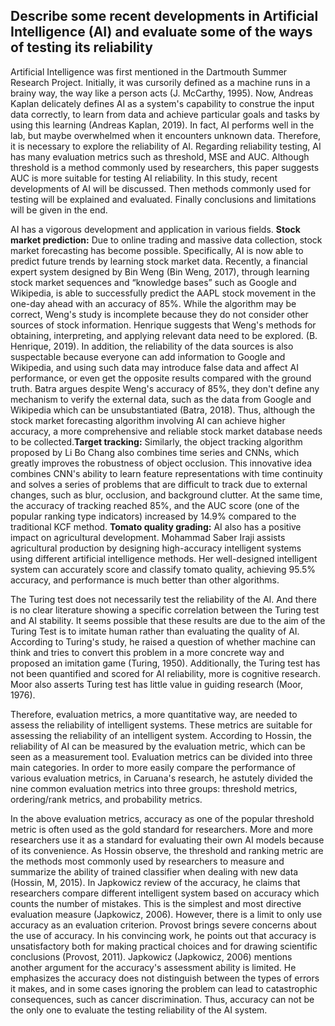 ## Describe some recent developments in Artificial Intelligence (AI) and evaluate some of the ways of testing its reliability

Artificial Intelligence was first mentioned in the Dartmouth Summer Research Project. Initially, it was cursorily defined as a machine runs in a brainy way, the way like a person acts (J. McCarthy, 1995). Now, Andreas Kaplan delicately defines AI as a system's capability to construe the input data correctly,  to learn from data and achieve particular goals and tasks by using this learning (Andreas Kaplan, 2019). In fact, AI performs well in the lab, but maybe overwhelmed when it encounters unknown data. Therefore, it is necessary to explore the reliability of AI. Regarding reliability testing, AI has many evaluation metrics such as threshold, MSE and AUC. Although threshold is a method commonly used by researchers, this paper suggests AUC is more suitable for testing AI reliability. In this study, recent developments of AI will be discussed. Then methods commonly used for testing will be explained and evaluated. Finally conclusions and limitations will be given in the end.

AI has a vigorous development and application in various fields.
**Stock market prediction:** Due to online trading and massive data collection, stock market forecasting has become possible. Specifically, AI is now able to predict future trends by learning stock market data. Recently, a financial expert system designed by Bin Weng (Bin Weng, 2017), through learning stock market sequences and “knowledge bases” such as Google and Wikipedia, is able to successfully predict the AAPL stock movement in the one-day ahead with an accuracy of 85%. While the algorithm may be correct, Weng's study is incomplete because they do not consider other sources of stock information. Henrique suggests that Weng's methods for obtaining, interpreting, and applying relevant data need to be explored. (B. Henrique, 2019). In addition, the reliability of the data sources is also suspectable because everyone can add information to Google and Wikipedia, and using such data may introduce false data and affect AI performance, or even get the opposite results compared with the ground truth. Batra argues despite Weng's accuracy of 85%, they don't define any mechanism to verify the external data, such as the data from Google and Wikipedia which can be unsubstantiated (Batra, 2018). Thus, although the stock market forecasting algorithm involving AI can achieve higher accuracy, a more comprehensive and reliable stock market database needs to be collected.**Target tracking:** Similarly, the object
tracking algorithm proposed by Li Bo Chang also combines time series and CNNs,
which greatly improves the robustness of object occlusion. This
innovative idea combines CNN's ability to learn feature representations with
time continuity and solves a series of problems that are difficult to track due
to external changes, such as blur, occlusion, and background clutter. At the
same time, the accuracy of tracking reached 85%, and the AUC score (one of the
popular ranking type indicators) increased by 14.9% compared to the traditional
KCF method.
**Tomato quality grading:** AI also has a positive impact on agricultural development. Mohammad Saber Iraji assists agricultural production by designing high-accuracy intelligent systems using different artificial intelligence methods. Her well-designed intelligent system can accurately score and classify tomato quality, achieving 95.5% accuracy, and performance is much better than other algorithms.

The Turing test does not necessarily test the reliability of the AI. And there is no clear literature showing a specific correlation between the Turing test and AI stability. It seems possible that these results are due to the aim of the Turing Test is to imitate human rather than evaluating the quality of AI. According to Turing's study, he raised a question of whether machine can think and tries to convert this problem in a more concrete way and proposed an imitation game (Turing, 1950). Additionally, the Turing test has not been quantified and scored for AI reliability, more is cognitive research. Moor also asserts Turing test has little value in guiding research (Moor, 1976). 

Therefore, evaluation metrics, a more quantitative way, are needed to assess the reliability of intelligent systems. These metrics are suitable for assessing the reliability of an intelligent system. According to Hossin, the reliability of AI can be measured by the evaluation metric, which can be seen as a measurement tool. Evaluation metrics can be divided into three main categories. In order to more easily compare the performance of various evaluation metrics, in Caruana's research, he astutely divided the nine common evaluation metrics into three groups: threshold metrics, ordering/rank metrics, and probability metrics.

In the above evaluation metrics, accuracy as one of the popular threshold metric is often used as the gold standard for researchers. More and more researchers use it as a standard for evaluating their own AI models because of its convenience. As Hossin observe, the threshold and ranking metric are the methods most commonly used by researchers to measure and summarize the ability of trained classifier when dealing with new data (Hossin, M, 2015). In Japkowicz review of the accuracy, he claims that researchers compare different intelligent system based on accuracy which counts the number of mistakes. This is the simplest and most directive evaluation measure (Japkowicz, 2006). However, there is a limit to only use accuracy as an evaluation criterion. Provost brings severe concerns about the use of accuracy. In his convincing work, he points out that accuracy is unsatisfactory both for making practical choices and for drawing scientific conclusions (Provost, 2011). Japkowicz (Japkowicz, 2006) mentions another argument for the accuracy's assessment ability is limited. He emphasizes the accuracy does not distinguish between the types of errors it makes, and in some cases ignoring the problem can lead to catastrophic consequences, such as cancer discrimination. Thus, accuracy can not be the only one to evaluate the testing reliability of the AI system.